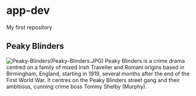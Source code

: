 # app-dev
My first repository
## Peaky Blinders
![Peaky-Blinders](https://github.com/Khm000/app-dev/assets/133219060/6477dd3f-6e58-4f87-b61a-637f564bf51c)(Peaky-Blinders.JPG)
Peaky Blinders is a crime drama centred on a family of mixed Irish Traveller and Romani origins based in Birmingham, England, starting in 1919, several months after the end of the First World War. It centres on the Peaky Blinders street gang and their ambitious, cunning crime boss Tommy Shelby (Murphy).
